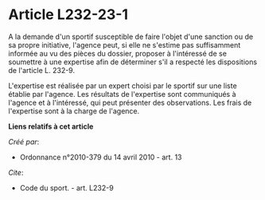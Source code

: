# Article L232-23-1

A la demande d'un sportif susceptible de faire l'objet d'une sanction ou de sa propre initiative, l'agence peut, si elle ne
s'estime pas suffisamment informée au vu des pièces du dossier, proposer à l'intéressé de se soumettre à une expertise afin
de déterminer s'il a respecté les dispositions de l'article L. 232-9.

L'expertise est réalisée par un expert choisi par le sportif sur une liste établie par l'agence. Les résultats de l'expertise
sont communiqués à l'agence et à l'intéressé, qui peut présenter des observations. Les frais de l'expertise sont à la charge
de l'agence.

**Liens relatifs à cet article**

_Créé par_:

  - Ordonnance n°2010-379 du 14 avril 2010 - art. 13

_Cite_:

  - Code du sport. - art. L232-9
